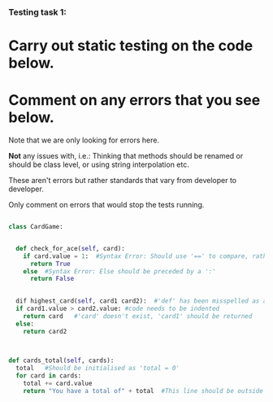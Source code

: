 ### Testing task 1:

# Carry out static testing on the code below.
# Comment on any errors that you see below.

Note that we are only looking for errors here.

**Not** any issues with, i.e.: 
Thinking that methods should be renamed or should be class level, or using string interpolation etc. 

These aren't errors but rather standards that vary from developer to developer. 

Only comment on errors that would stop the tests running.

```python

class CardGame:


  def check_for_ace(self, card):
    if card.value = 1:  #Syntax Error: Should use '==' to compare, rather than '='
      return True
    else  #Syntax Error: Else should be preceded by a ':'
      return False
   

  dif highest_card(self, card1 card2):  #'def' has been misspelled as as 'dif', and there is no comma between card1 and card2
  if card1.value > card2.value: #code needs to be indented
    return card   #'card' doesn't exist, 'card1' should be returned
  else:
    return card2
  


def cards_total(self, cards):
  total   #Should be initialised as 'total = 0'
  for card in cards:
    total += card.value
    return "You have a total of" + total  #This line should be outside the for loop, otherwise the loop will never move passed the first iteration. There should also be a space at the end of the string for better string concatenation
  
```
